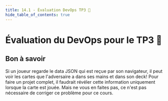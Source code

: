```yaml
---
title: 14.1 - Évaluation DevOps TP3 💯
hide_table_of_contents: true
---
```


# Évaluation du DevOps pour le TP3 💯

## Bon à savoir

Si un joueur regarde le data JSON qui est reçue par son navigateur, il peut voir les cartes que l'adversaire a dans ses mains et dans son deck! Pour faire un projet complet, il faudrait révéler cette information uniquement lorsque la carte est jouée. Mais ne vous en faites pas, ce n'est pas nécessaire de corriger ce problème pour ce cours.
